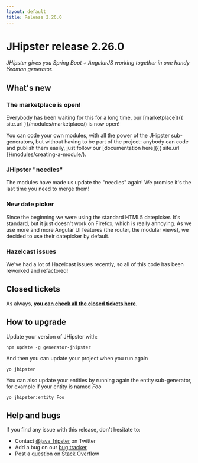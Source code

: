 ```yaml
---
layout: default
title: Release 2.26.0
---
```


JHipster release 2.26.0
==================

*JHipster gives you Spring Boot + AngularJS working together in one handy Yeoman generator.*

What's new
----------

### The marketplace is open!

Everybody has been waiting for this for a long time, our [marketplace]({{ site.url }}/modules/marketplace/) is now open!

You can code your own modules, with all the power of the JHipster sub-generators, but without having to be part of the project: anybody can code and publish them easily, just follow our [documentation here]({{ site.url }}/modules/creating-a-module/).

### JHipster "needles"

The modules have made us update the "needles" again! We promise it's the last time you need to merge them!

### New date picker

Since the beginning we were using the standard HTML5 datepicker. It's standard, but it just doesn't work on Firefox, which is really annoying.
As we use more and more Angular UI features (the router, the modular views), we decided to use their datepicker by default.

### Hazelcast issues

We've had a lot of Hazelcast issues recently, so all of this code has been reworked and refactored!

Closed tickets
------------

As always, __[you can check all the closed tickets here](https://github.com/jhipster/generator-jhipster/issues?q=milestone%3A2.26.0+is%3Aclosed)__.

How to upgrade
------------

Update your version of JHipster with:

```
npm update -g generator-jhipster
```

And then you can update your project when you run again

```
yo jhipster
```

You can also update your entities by running again the entity sub-generator, for example if your entity is named _Foo_

```
yo jhipster:entity Foo
```

Help and bugs
--------------

If you find any issue with this release, don't hesitate to:

- Contact [@java_hipster](https://twitter.com/java_hipster) on Twitter
- Add a bug on our [bug tracker](https://github.com/jhipster/generator-jhipster/issues?state=open)
- Post a question on [Stack Overflow](http://stackoverflow.com/tags/jhipster/info)
